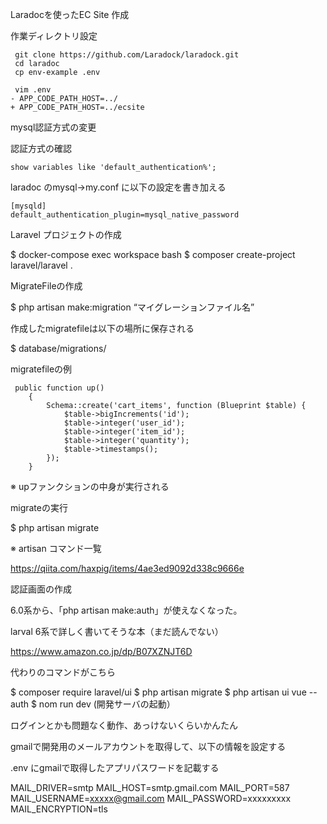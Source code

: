 Laradocを使ったEC Site 作成

作業ディレクトリ設定

```
 git clone https://github.com/Laradock/laradock.git
 cd laradoc
 cp env-example .env

 vim .env
- APP_CODE_PATH_HOST=../
+ APP_CODE_PATH_HOST=../ecsite

```

mysql認証方式の変更

認証方式の確認
```
show variables like 'default_authentication%';

```

laradoc のmysql→my.conf に以下の設定を書き加える 
```
[mysqld]
default_authentication_plugin=mysql_native_password
```

Laravel プロジェクトの作成

$ docker-compose exec workspace bash
$ composer create-project laravel/laravel .


MigrateFileの作成

$ php artisan make:migration “マイグレーションファイル名”

作成したmigratefileは以下の場所に保存される

$ database/migrations/

migratefileの例

```
 public function up()
    {
        Schema::create('cart_items', function (Blueprint $table) {
            $table->bigIncrements('id');
            $table->integer('user_id');
            $table->integer('item_id');
            $table->integer('quantity');
            $table->timestamps();
        });
    }
```

※ upファンクションの中身が実行される




migrateの実行

$ php artisan migrate 


※ artisan コマンド一覧

https://qiita.com/haxpig/items/4ae3ed9092d338c9666e




認証画面の作成

6.0系から、「php artisan make:auth」が使えなくなった。

larval 6系で詳しく書いてそうな本（まだ読んでない）

https://www.amazon.co.jp/dp/B07XZNJT6D


代わりのコマンドがこちら

$ composer require laravel/ui
$ php artisan migrate
$ php artisan ui vue  --auth
$ nom run dev (開発サーバの起動）


ログインとかも問題なく動作、あっけないくらいかんたん

gmailで開発用のメールアカウントを取得して、以下の情報を設定する

.env にgmailで取得したアプリパスワードを記載する

MAIL_DRIVER=smtp
MAIL_HOST=smtp.gmail.com
MAIL_PORT=587
MAIL_USERNAME=xxxxx@gmail.com
MAIL_PASSWORD=xxxxxxxxx
MAIL_ENCRYPTION=tls











